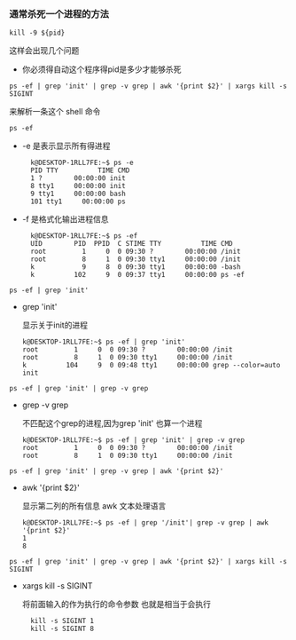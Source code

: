 ### 通常杀死一个进程的方法

```shell
kill -9 ${pid}
```

这样会出现几个问题

- 你必须得自动这个程序得pid是多少才能够杀死

```shell
ps -ef | grep 'init' | grep -v grep | awk '{print $2}' | xargs kill -s SIGINT
```

来解析一条这个 shell 命令

```shell
ps -ef 
```

- -e 是表示显示所有得进程
  ```shell
    k@DESKTOP-1RLL7FE:~$ ps -e
    PID TTY          TIME CMD
    1 ?        00:00:00 init
    8 tty1     00:00:00 init
    9 tty1     00:00:00 bash
    101 tty1     00:00:00 ps
    ```
- -f 是格式化输出进程信息
  ```shell
    k@DESKTOP-1RLL7FE:~$ ps -ef
    UID        PID  PPID  C STIME TTY          TIME CMD
    root         1     0  0 09:30 ?        00:00:00 /init
    root         8     1  0 09:30 tty1     00:00:00 /init
    k            9     8  0 09:30 tty1     00:00:00 -bash
    k          102     9  0 09:37 tty1     00:00:00 ps -ef
    ```

```shell
ps -ef | grep 'init' 
```

- grep 'init'

  显示关于init的进程

    ```shell
    k@DESKTOP-1RLL7FE:~$ ps -ef | grep 'init'
    root         1     0  0 09:30 ?        00:00:00 /init
    root         8     1  0 09:30 tty1     00:00:00 /init
    k          104     9  0 09:48 tty1     00:00:00 grep --color=auto init
    ```

```shell
ps -ef | grep 'init' | grep -v grep
```

- grep -v grep

  不匹配这个grep的进程,因为grep 'init' 也算一个进程

    ```shell
    k@DESKTOP-1RLL7FE:~$ ps -ef | grep 'init' | grep -v grep
    root         1     0  0 09:30 ?        00:00:00 /init
    root         8     1  0 09:30 tty1     00:00:00 /init
    ```

```shell
ps -ef | grep 'init' | grep -v grep | awk '{print $2}'
```

- awk '{print $2}'

  显示第二列的所有信息 awk 文本处理语言

  ```shell
  k@DESKTOP-1RLL7FE:~$ ps -ef | grep '/init'| grep -v grep | awk '{print $2}'
  1
  8
    ```

```shell
ps -ef | grep 'init' | grep -v grep | awk '{print $2}' | xargs kill -s SIGINT
```

- xargs kill -s SIGINT

  将前面输入的作为执行的命令参数 也就是相当于会执行

  ```shell
    kill -s SIGINT 1
    kill -s SIGINT 8
  ```
  

